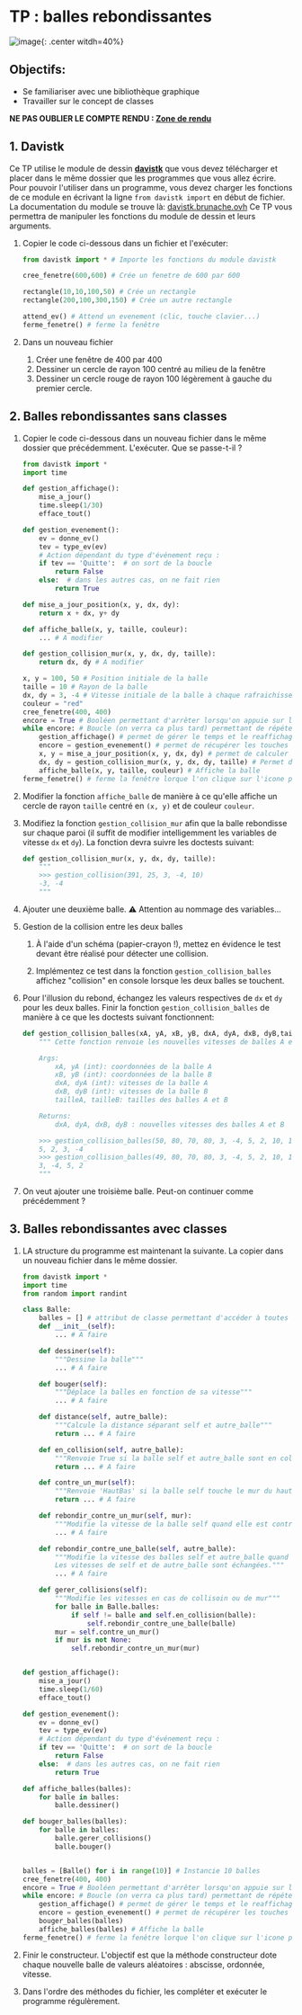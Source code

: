 # TP : balles rebondissantes

![image](data/balles1.png){: .center witdh=40%}

## Objectifs:

- Se familiariser avec une bibliothèque graphique
- Travailler sur le concept de classes

**NE PAS OUBLIER LE COMPTE RENDU : [Zone de rendu]()**

## 1. Davistk

Ce TP utilise le module de dessin **[davistk](./data/davistk.py)** que vous devez télécharger et placer dans le même dossier que les programmes que vous allez écrire. 
Pour pouvoir l'utiliser dans un programme, vous devez charger les fonctions de ce module en écrivant la ligne `from davistk import`  en début de fichier. 
La documentation du module se trouve là: [davistk.brunache.ovh](https://davistk.brunache.ovh)
Ce TP vous permettra de manipuler les fonctions du module de dessin et leurs arguments.

1. Copier le code ci-dessous dans un fichier et l'exécuter:

    ```python
    from davistk import * # Importe les fonctions du module davistk

    cree_fenetre(600,600) # Crée un fenetre de 600 par 600
    
    rectangle(10,10,100,50) # Crée un rectangle
    rectangle(200,100,300,150) # Crée un autre rectangle

    attend_ev() # Attend un evenement (clic, touche clavier...)
    ferme_fenetre() # ferme la fenêtre
    ``` 

1. Dans un nouveau fichier
    1. Créer une fenêtre de 400 par 400
    2. Dessiner un cercle de rayon 100 centré au milieu de la fenêtre
    3. Dessiner un cercle rouge de rayon 100 légèrement à gauche du premier cercle.

## 2. Balles rebondissantes sans classes

1. Copier le code ci-dessous dans un nouveau fichier dans le même dossier que précédemment. L'exécuter. Que se passe-t-il ?

    ```python linenums='1'
    from davistk import *
    import time

    def gestion_affichage():
        mise_a_jour()
        time.sleep(1/30)
        efface_tout()

    def gestion_evenement():
        ev = donne_ev()
        tev = type_ev(ev)
        # Action dépendant du type d'événement reçu :
        if tev == 'Quitte':  # on sort de la boucle
            return False
        else:  # dans les autres cas, on ne fait rien
            return True

    def mise_a_jour_position(x, y, dx, dy):
        return x + dx, y+ dy

    def affiche_balle(x, y, taille, couleur):
        ... # A modifier

    def gestion_collision_mur(x, y, dx, dy, taille):
        return dx, dy # A modifier

    x, y = 100, 50 # Position initiale de la balle
    taille = 10 # Rayon de la balle
    dx, dy = 3, -4 # Vitesse initiale de la balle à chaque rafraichissement la basse se déplace de dx et de dy
    couleur = "red"
    cree_fenetre(400, 400) 
    encore = True # Booléen permettant d'arrêter lorsqu'on appuie sur l'icone pour fermer la fenêtre
    while encore: # Boucle (on verra ca plus tard) permettant de répéter les actions indentées ci-dessous à chaque rafraichissement d'image
        gestion_affichage() # permet de gérer le temps et le reaffichage
        encore = gestion_evenement() # permet de récupérer les touches claviers et les clics
        x, y = mise_a_jour_position(x, y, dx, dy) # permet de calculer la nouvelle position de la balle en fonction de sa vitesse
        dx, dy = gestion_collision_mur(x, y, dx, dy, taille) # Permet de gérer les collisions avec les murs
        affiche_balle(x, y, taille, couleur) # Affiche la balle
    ferme_fenetre() # ferme la fenêtre lorque l'on clique sur l'icone pour fermer la fenetre
    ```

2. Modifier la fonction `affiche_balle` de manière à ce qu'elle affiche un cercle de rayon `taille` centré en `(x, y)` et de couleur `couleur`. 

3. Modifiez la fonction `gestion_collision_mur` afin que la balle rebondisse sur chaque paroi (il suffit de modifier intelligemment les variables de vitesse ```dx``` et ```dy```). La fonction devra suivre les doctests suivant:

    ```python
    def gestion_collision_mur(x, y, dx, dy, taille):
        """
        >>> gestion_collision(391, 25, 3, -4, 10)
        -3, -4
        """
    ```

4. Ajouter une deuxième balle. :warning: Attention au nommage des variables...

5. Gestion de la collision entre les deux balles

    1. À l'aide d'un schéma (papier-crayon !), mettez en évidence le test devant être réalisé pour détecter une collision.

    2. Implémentez ce test dans la fonction `gestion_collision_balles` affichez "collision" en console lorsque les deux balles se touchent.

6. Pour l'illusion du rebond, échangez les valeurs respectives de ```dx``` et ```dy``` pour les deux balles. Finir la fonction `gestion_collision_balles` de manière à ce que les doctests suivant fonctionnent:

    ```python
    def gestion_collision_balles(xA, yA, xB, yB, dxA, dyA, dxB, dyB,tailleA, tailleB):
        """ Cette fonction renvoie les nouvelles vitesses de balles A et B

        Args:
            xA, yA (int): coordonnées de la balle A
            xB, yB (int): coordonnées de la balle B
            dxA, dyA (int): vitesses de la balle A
            dxB, dyB (int): vitesses de la balle B
            tailleA, tailleB: tailles des balles A et B

        Returns:
            dxA, dyA, dxB, dyB : nouvelles vitesses des balles A et B

        >>> gestion_collision_balles(50, 80, 70, 80, 3, -4, 5, 2, 10, 10)
        5, 2, 3, -4
        >>> gestion_collision_balles(49, 80, 70, 80, 3, -4, 5, 2, 10, 10)
        3, -4, 5, 2
        """
    ```

7. On veut ajouter une troisième balle. Peut-on continuer comme précédemment ?

## 3. Balles rebondissantes avec classes

1. LA structure du programme est maintenant la suivante. La copier dans un nouveau fichier dans le même dossier.

    ```python
    from davistk import *
    import time
    from random import randint

    class Balle:
        balles = [] # attribut de classe permettant d'accéder à toutes les balles crées
        def __init__(self):
            ... # A faire

        def dessiner(self):
            """Dessine la balle"""
            ... # A faire

        def bouger(self):
            """Déplace la balles en fonction de sa vitesse"""
            ... # A faire 

        def distance(self, autre_balle):
            """Calcule la distance séparant self et autre_balle"""
            return ... # A faire

        def en_collision(self, autre_balle):
            """Renvoie True si la balle self et autre_balle sont en collision, False sinon"""
            return ... # A faire

        def contre_un_mur(self):
            """Renvoie 'HautBas' si la balle self touche le mur du haut ou du bas, 'DroiteGauche' si la balle self touche le mur de gauche ou de droite, None sinon"""
            return ... # A faire

        def rebondir_contre_un_mur(self, mur):
            """Modifie la vitesse de la balle self quand elle est contre un mur, mur vallant soit 'HautBas' soit 'DroiteGauche' """
            ... # A faire

        def rebondir_contre_une_balle(self, autre_balle):
            """Modifie la vitesse des balles self et autre_balle quand elles rebondissent l'une contre l'autre.
            Les vitesses de self et de autre_balle sont échangées."""
            ... # A faire

        def gerer_collisions(self):
            """Modifie les vitesses en cas de collisoin ou de mur"""
            for balle in Balle.balles:
                if self != balle and self.en_collision(balle):
                    self.rebondir_contre_une_balle(balle)
            mur = self.contre_un_mur()
            if mur is not None:
                self.rebondir_contre_un_mur(mur)


    def gestion_affichage():
        mise_a_jour()
        time.sleep(1/60)
        efface_tout()

    def gestion_evenement():
        ev = donne_ev()
        tev = type_ev(ev)
        # Action dépendant du type d'événement reçu :
        if tev == 'Quitte':  # on sort de la boucle
            return False
        else:  # dans les autres cas, on ne fait rien
            return True

    def affiche_balles(balles):
        for balle in balles:
            balle.dessiner()

    def bouger_balles(balles):
        for balle in balles:
            balle.gerer_collisions()
            balle.bouger()


    balles = [Balle() for i in range(10)] # Instancie 10 balles
    cree_fenetre(400, 400) 
    encore = True # Booléen permettant d'arrêter lorsqu'on appuie sur l'icone pour fermer la fenêtre
    while encore: # Boucle (on verra ca plus tard) permettant de répéter les actions indentées ci-dessous à chaque rafraichissement d'image
        gestion_affichage() # permet de gérer le temps et le reaffichage
        encore = gestion_evenement() # permet de récupérer les touches claviers et les clics
        bouger_balles(balles)
        affiche_balles(balles) # Affiche la balle
    ferme_fenetre() # ferme la fenêtre lorque l'on clique sur l'icone pour fermer la fenetre
    ```

2. Finir le constructeur. L'objectif est que la méthode constructeur dote chaque nouvelle balle de valeurs aléatoires : abscisse, ordonnée, vitesse.

3. Dans l'ordre des méthodes du fichier, les compléter et exécuter le programme régulèrement.





